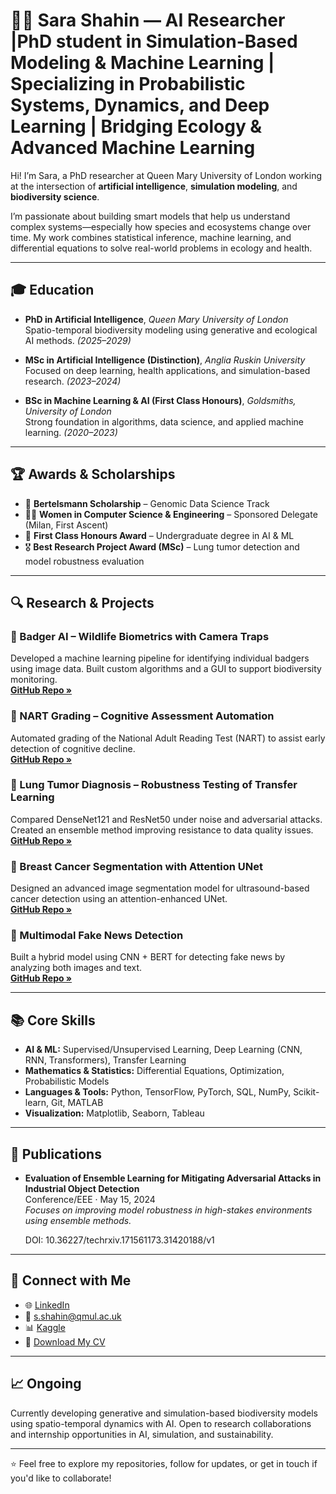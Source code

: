 # 👩‍💻 Sara Shahin — AI Researcher |PhD student in Simulation-Based Modeling & Machine Learning | Specializing in Probabilistic Systems, Dynamics, and Deep Learning | Bridging Ecology & Advanced Machine Learning

Hi! I’m Sara, a PhD researcher at Queen Mary University of London working at the intersection of **artificial intelligence**, **simulation modeling**, and **biodiversity science**.

I’m passionate about building smart models that help us understand complex systems—especially how species and ecosystems change over time. My work combines statistical inference, machine learning, and differential equations to solve real-world problems in ecology and health.

---

## 🎓 Education

- **PhD in Artificial Intelligence**, *Queen Mary University of London*  
  Spatio-temporal biodiversity modeling using generative and ecological AI methods. *(2025–2029)*

- **MSc in Artificial Intelligence (Distinction)**, *Anglia Ruskin University*  
  Focused on deep learning, health applications, and simulation-based research. *(2023–2024)*

- **BSc in Machine Learning & AI (First Class Honours)**, *Goldsmiths, University of London*  
  Strong foundation in algorithms, data science, and applied machine learning. *(2020–2023)*

---

## 🏆 Awards & Scholarships

- 🧬 **Bertelsmann Scholarship** – Genomic Data Science Track  
- 👩‍💻 **Women in Computer Science & Engineering** – Sponsored Delegate (Milan, First Ascent)  
- 🏅 **First Class Honours Award** – Undergraduate degree in AI & ML  
- 🎖️ **Best Research Project Award (MSc)** – Lung tumor detection and model robustness evaluation

---

## 🔍 Research & Projects

### 🐾 Badger AI – Wildlife Biometrics with Camera Traps
Developed a machine learning pipeline for identifying individual badgers using image data. Built custom algorithms and a GUI to support biodiversity monitoring.  
**[GitHub Repo »](https://github.com/sarashahin/Badger_AI)**

### 🧠 NART Grading – Cognitive Assessment Automation
Automated grading of the National Adult Reading Test (NART) to assist early detection of cognitive decline.  
**[GitHub Repo »](https://github.com/sarashahin/Automate-Grading-Test-NART)**

### 🩻 Lung Tumor Diagnosis – Robustness Testing of Transfer Learning
Compared DenseNet121 and ResNet50 under noise and adversarial attacks. Created an ensemble method improving resistance to data quality issues.  
**[GitHub Repo »](https://github.com/sarashahin/ML_Research)**

### 🧬 Breast Cancer Segmentation with Attention UNet
Designed an advanced image segmentation model for ultrasound-based cancer detection using an attention-enhanced UNet.  
**[GitHub Repo »](https://github.com/sarashahin/Breast_Cancer_Detection_Attention-UNet_Segmentatio)**

### 🤖 Multimodal Fake News Detection
Built a hybrid model using CNN + BERT for detecting fake news by analyzing both images and text.  
**[GitHub Repo »](https://github.com/sarashahin/Multimodal-Fake-News-Detection)**

---

## 📚 Core Skills

- **AI & ML:** Supervised/Unsupervised Learning, Deep Learning (CNN, RNN, Transformers), Transfer Learning
- **Mathematics & Statistics:** Differential Equations, Optimization, Probabilistic Models
- **Languages & Tools:** Python, TensorFlow, PyTorch, SQL, NumPy, Scikit-learn, Git, MATLAB
- **Visualization:** Matplotlib, Seaborn, Tableau

---

## 📄 Publications

- **Evaluation of Ensemble Learning for Mitigating Adversarial Attacks in Industrial Object Detection**  
  Conference/EEE · May 15, 2024  
  _Focuses on improving model robustness in high-stakes environments using ensemble methods._  

  DOI: 10.36227/techrxiv.171561173.31420188/v1

---

## 📌 Connect with Me

- 🌐 [LinkedIn](https://www.linkedin.com/in/sara-shahin-3a842929/)
- 📧 s.shahin@qmul.ac.uk
- 📊 [Kaggle](https://www.kaggle.com/sarashahin)
- 💼 [Download My CV](https://github.com/sarashahin/Sara-Shahin/blob/main/Profile.pdf)

---

## 📈 Ongoing

Currently developing generative and simulation-based biodiversity models using spatio-temporal dynamics with AI. Open to research collaborations and internship opportunities in AI, simulation, and sustainability.

---

⭐ Feel free to explore my repositories, follow for updates, or get in touch if you'd like to collaborate!

